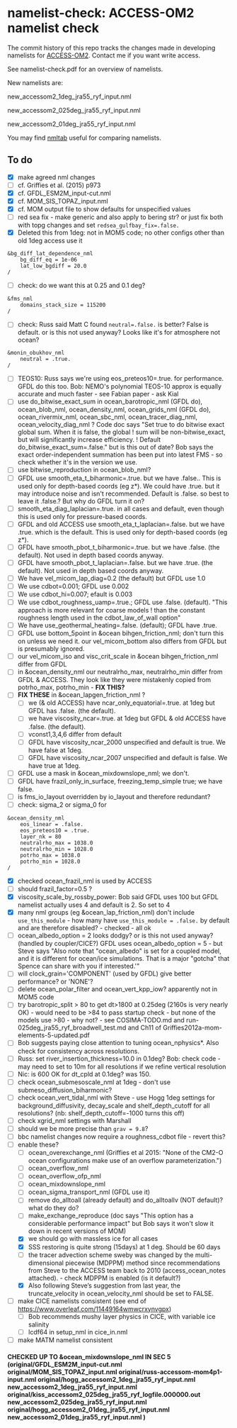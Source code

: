 # namelist-check: ACCESS-OM2 namelist check
The commit history of this repo tracks the changes made in developing namelists for [ACCESS-OM2](https://github.com/OceansAus/access-om2). Contact me if you want write access.

See namelist-check.pdf for an overview of namelists.

New namelists are:

new_accessom2_1deg_jra55_ryf_input.nml

new_accessom2_025deg_jra55_ryf_input.nml

new_accessom2_01deg_jra55_ryf_input.nml

You may find [nmltab](https://github.com/aekiss/nmltab) useful for comparing namelists.

## To do
- [x] make agreed nml changes
- [ ] cf. Griffies et al. (2015) p973
- [x] cf. GFDL_ESM2M_input-cut.nml
- [x] cf. MOM_SIS_TOPAZ_input.nml
- [x] cf. MOM output file to show defaults for unspecified values
- [ ] red sea fix - make generic and also apply to bering str? or just fix both with topg changes and set `redsea_gulfbay_fix=.false.`
- [x] Deleted this from 1deg: not in MOM5 code; no other configs other than old 1deg access use it
```
&bg_diff_lat_dependence_nml
    bg_diff_eq = 1e-06
    lat_low_bgdiff = 20.0
/
```
- [ ] check: do we want this at 0.25 and 0.1 deg?
```
&fms_nml
    domains_stack_size = 115200
/
```
- [ ] check: Russ said Matt C found `neutral=.false.` is better? False is default. or is this not used anyway? Looks like it's for atmosphere not ocean?
```
&monin_obukhov_nml
    neutral = .true.
/
```
- [ ] TEOS10: Russ says we're using eos_preteos10=.true. for performance. GFDL do this too. Bob: NEMO's polynomial TEOS-10 approx is equally accurate and much faster - see Fabian paper - ask Kial
- [ ] use do_bitwise_exact_sum in ocean_barotropic_nml (GFDL do), ocean_blob_nml, ocean_density_nml, ocean_grids_nml (GFDL do), ocean_rivermix_nml, ocean_sbc_nml, ocean_tracer_diag_nml, ocean_velocity_diag_nml ? Code doc says "Set true to do bitwise exact global sum. When it is false, the global
!  sum will be non-bitwise_exact, but will significantly increase efficiency. 
!  Default do_bitwise_exact_sum=.false." but is this out of date? Bob says the exact order-independent summation has been put into latest FMS - so check whether it's in the version we use. 
- [ ] use bitwise_reproduction in ocean_blob_nml?
- [ ] GFDL use smooth_eta_t_biharmonic=.true. but we have .false.. This is used only for depth-based coords (eg z*). We could have .true. but it may introduce noise and isn't recommended. Default is .false. so best to leave it .false.? But why do GFDL turn it on?
- [ ] smooth_eta_diag_laplacian=.true. in all cases and default, even though this is used only for pressure-based coords.
- [ ] GFDL and old ACCESS use smooth_eta_t_laplacian=.false. but we have .true. which is the default. This is used only for depth-based coords (eg z*).
- [ ] GFDL have smooth_pbot_t_biharmonic=.true. but we have .false. (the default). Not used in depth based coords anyway.
- [ ] GFDL have smooth_pbot_t_laplacian=.false. but we have .true. (the default). Not used in depth based coords anyway.
- [ ] We have vel_micom_lap_diag=0.2 (the default) but GFDL use 1.0
- [ ] We use cdbot=0.001; GFDL use 0.002
- [ ] We use cdbot_hi=0.007; efault is 0.003
- [ ] We use cdbot_roughness_uamp=.true.; GFDL use .false. (default). "This approach is more relevant for coarse models
!  than the constant roughness length used in the cdbot_law_of_wall option"
- [ ] We have use_geothermal_heating=.false. (default); GFDL have .true.
- [ ] GFDL use bottom_5point in &ocean bihgen_friction_nml; don't turn this on unless we need it. our vel_micom_bottom also differs from GFDL but is presumably ignored.
- [ ] our  vel_micom_iso and visc_crit_scale in &ocean bihgen_friction_nml differ from GFDL
- [ ] in &ocean_density_nml our neutralrho_max, neutralrho_min differ from GFDL & ACCESS. They look like they were mistakenly copied from potrho_max, potrho_min - **FIX THIS?**
- [ ] **FIX THESE** in &ocean_lapgen_friction_nml ?
    - [ ] we (& old ACCESS) have ncar_only_equatorial=.true. at 1deg but GFDL has .false. (the default).
    - [ ] we have viscosity_ncar=.true. at 1deg but GFDL & old ACCESS have .false. (the default).
    - [ ] vconst1,3,4,6 differ from default
    - [ ] GFDL have viscosity_ncar_2000 unspecified and default is true. We have false at 1deg.
    - [ ] GFDL have viscosity_ncar_2007 unspecified and default is false. We have true at 1deg.
- [ ] GFDL use a mask in &ocean_mixdownslope_nml; we don't.
- [ ] GFDL have frazil_only_in_surface, freezing_temp_simple true; we have false.
- [ ] is fms_io_layout overridden by io_layout and therefore redundant?
- [ ] check: sigma_2 or sigma_0 for
```
&ocean_density_nml
    eos_linear = .false.
    eos_preteos10 = .true.
    layer_nk = 80
    neutralrho_max = 1038.0
    neutralrho_min = 1028.0
    potrho_max = 1038.0
    potrho_min = 1028.0
/
```
- [x] checked ocean_frazil_nml is used by ACCESS
- [ ] should frazil_factor=0.5 ?
- [x] viscosity_scale_by_rossby_power: Bob said GFDL uses 100 but GFDL namelist actually uses 4 and default is 2. So set to 4
- [x] many nml groups (eg &ocean_lap_friction_nml) don't include `use_this_module` - how many have `use_this_module = .false.` by default and are therefore disabled? - checked - all ok
- [ ] ocean_albedo_option = 2 looks dodgy? or is this not used anyway? (handled by coupler/CICE?) GFDL uses ocean_albedo_option = 5 - but Steve says "Also note that "ocean_albedo" is set for a coupled model, and it is different for ocean/ice simulations.  That is a major "gotcha" that Spence can share with you if interested.'"
- [ ] will clock_grain='COMPONENT' (used by GFDL) give better performance? or 'NONE'?
- [ ] delete ocean_polar_filter and ocean_vert_kpp_iow? apparently not in MOM5 code
- [ ] try barotropic_split > 80 to get dt>1800 at 0.25deg (2160s is very nearly OK) - would need to be >84 to pass startup check - but none of the models use >80 - why not? - see COSIMA-TODO.md and run-025deg_jra55_ryf_broadwell_test.md and Ch11 of Griffies2012a-mom-elements-5-updated.pdf
- [ ] Bob suggests paying close attention to tuning ocean_nphysics*. Also check for consistency across resolutions.
- [ ] Russ: set river_insertion_thickness=10.0 in 0.1deg? Bob: check code - may need to set to 10m for all resolutions if we refine vertical resolution
- [ ] Nic: is 600 OK for dt_cpld at 0.1deg? was 150.
- [ ] check ocean_submesoscale_nml at 1deg - don't use submeso_diffusion_biharmonic?
- [ ] check ocean_vert_tidal_nml with Steve - use Hogg 1deg settings for background_diffusivity, decay_scale and shelf_depth_cutoff for all resolutions? (nb: shelf_depth_cutoff=-1000 turns this off)
- [ ] check xgrid_nml settings with Marshall
- [ ] should we be more precise than `grav = 9.8`?
- [ ] bbc namelist changes now require a roughness_cdbot file - revert this?
- [ ] enable these?
    - [ ] ocean_overexchange_nml (Griffies et al 2015: "None of the CM2-O ocean configurations make use of an overflow parameterization.")
    - [ ] ocean_overflow_nml
    - [ ] ocean_overflow_ofp_nml
    - [ ] ocean_mixdownslope_nml
    - [ ] ocean_sigma_transport_nml (GFDL use it)
    - [ ] remove do_alltoall (already default) and do_alltoallv (NOT default)? what do they do?
    - [ ] make_exchange_reproduce (doc says "This option has a considerable performance impact" but Bob says it won't slow it down in recent versions of MOM)
    - [x] we should go with massless ice for all cases
    - [x] SSS restoring is quite strong (15days) at 1 deg. Should be 60 days
    - [ ] the tracer advection scheme sweby was changed by the multi-dimensional piecewise (MDPPM) method since recommendations from Steve to the ACCESS team back to 2010 (access_ocean_notes attached). - check MDPPM is enabled (is it default?) 
    - [x] Also following Steve’s suggestion from last year, the truncate_velocity in ocean_velocity_nml should be set to FALSE.
- [ ] make CICE namelists consistent (see end of <https://www.overleaf.com/11449164wmwcrxynvgpx>)
    - [ ] Bob recommends mushy layer physics in CICE, with variable ice salinity
    - [ ] lcdf64 in setup_nml in cice_in.nml
- [ ] make MATM namelist consistent

#### CHECKED UP TO &ocean_mixdownslope_nml IN SEC 5 (original/GFDL_ESM2M_input-cut.nml    original/MOM_SIS_TOPAZ_input.nml    original/russ-accessom-mom4p1-input.nml    original/hogg_accessom2_1deg_jra55_ryf_input.nml    new_accessom2_1deg_jra55_ryf_input.nml    original/kiss_accessom2_025deg_jra55_ryf_logfile.000000.out        new_accessom2_025deg_jra55_ryf_input.nml    original/hogg_accessom2_01deg_jra55_ryf_input.nml    new_accessom2_01deg_jra55_ryf_input.nml )

